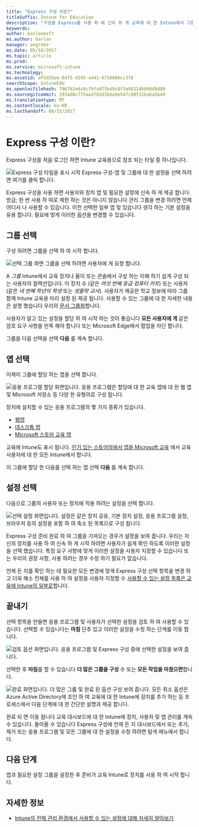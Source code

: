 ```yaml
---
title: "Express 구성 이란?"
titleSuffix: Intune for Education
description: "구성을 Express를 사용 하 여 신속 하 게 교육에 대 한 Intune에서 그룹을 설정 합니다."
keywords: 
author: barlanmsft
ms.author: barlan
manager: angrobe
ms.date: 05/10/2017
ms.topic: article
ms.prod: 
ms.service: microsoft-intune
ms.technology: 
ms.assetid: af5d35ee-84f5-4245-a441-671600bcc376
searchScope: IntuneEDU
ms.openlocfilehash: 796782e6c0cf9fa975bd9c8f3a94314bb00d8d89
ms.sourcegitcommit: 293ad8c775aa37b5d3b6a9e547c80f31ba6a5bdd
ms.translationtype: MT
ms.contentlocale: ko-KR
ms.lasthandoff: 08/15/2017
---
```

# <a name="what-is-express-configuration"></a>Express 구성 이란?

Express 구성을 처음 로그인 하면 Intune 교육용으로 참조 되는 타일 중 하나입니다.

  ![Express 구성 타일을 표시 시작 Express 구성-앱 및 그룹에 대 한 설정을 선택 하려면 여기를 클릭 합니다.](./media/express-config-001-launch-tile.png)

Express 구성을 사용 하면 사용자와 장치 앱 및 필요한 설정에 신속 하 게 제공 합니다. 방금; 한 번 사용 하 여로 제한 하는 것은 아니지 않습니다 관리 그룹을 변경 하려면 언제 어디서 나 사용할 수 있습니다. 이전 선택한 일부 앱 및 있습니다 생각 하는 기본 설정을 유용 합니다. 필요에 맞게 이러한 옵션을 변경할 수 있습니다.

## <a name="choose-a-group"></a>그룹 선택

구성 하려면 그룹을 선택 하 여 시작 합니다.

  ![선택 그룹 화면 그룹을 선택 하려면 사용자에 게 요청 합니다.](./media/express-config-004-choose-group.png)

A _그룹_ Intune에서 교육 장치나 율이 또는 콘솔에서 구성 하는 이해 하기 쉽게 구성 되는 사용자의 컬렉션입니다. 이 장치 수 (같은 _여섯 번째 등급 컴퓨터 카트_) 또는 사용자 (같은 _네 번째 학년의 학생_ 또는 _생물학 교사_). 사용자가 제공한 학교 정보에 따라 그룹 함께 Intune 교육용 미리 설정 된 제공 됩니다. 사용할 수 있는 그룹에 대 한 자세한 내용은 설명 했습니다 우리의 [문서 그룹화](what-are-groups.md)합니다.

사용자가 알고 있는 설정을 할당 하 여 시작 하는 것이 좋습니다 **모든 사용자에 게** 같은 암호 요구 사항을 만족 해야 합니다 또는 Microsoft Edge에서 팝업을 차단 합니다.

그룹을 다음 선택을 선택 **다음** 를 계속 합니다.

## <a name="choose-apps"></a>앱 선택

이제이 그룹에 할당 하는 앱을 선택 합니다.

  ![응용 프로그램 할당 화면입니다. 응용 프로그램은 할당에 대 한 교육 앱에 대 한 웹 앱 및 Microsoft 저장소 등 다양 한 유형의로 구성 됩니다.](./media/express-config-005-choose-apps.png)

장치에 설치할 수 있는 응용 프로그램의 몇 가지 종류가 있습니다.

* [웹앱](how-to-add-apps.md#add-web-apps)
* [데스크톱 앱](how-to-add-apps.md#add-desktop-apps)
* [Microsoft 스토어 교육 앱](acquire-store-apps.md)

교육에 Intune도 표시 됩니다. [인기 있는 스토어의에서 앱을 Microsoft 교육](how-to-add-apps.md#add-popular-apps) 에서 교육 사용자에 대 한 모든 Intune에서 합니다.

이 그룹에 할당 한 다음를 선택 하는 앱 선택 **다음** 를 계속 합니다.

## <a name="choose-settings"></a>설정 선택

다음으로 그룹의 사용자 또는 장치에 적용 하려는 설정을 선택 합니다.

  ![선택 설정 화면입니다. 설정은 같은 장치 공유, 기본 장치 설정, 응용 프로그램 설정, 브라우저 등의 설정을 포함 하 여 축소 된 목록으로 구성 됩니다.](./media/express-config-006-choose-settings.png)

Express 구성 준비 완료 하 여 그룹을 가져오는 경우가 설정을 보여 줍니다. 우리는 자신의 장치를 사용 하 여 신속 하 게 시작 하려면 사용자가 쉽게 확인 하도록 이러한 설정을 선택 했습니다. 특정 요구 사항에 맞게 이러한 설정을 사용자 지정할 수 있습니다 또는 우리의 권장 사항, 사용 하려는 경우 수정 하기 필요가 없습니다.

언제 든 지를 확인 하는 데 필요한 모든 변경에 맞게 Express 구성 선택 항목을 변경 하 고 더욱 해소 전체를 사용 하 여 설정을 사용자 지정할 수 [사용할 수 있는 설정 목록은 교육에 Intune의 일부로](available-settings.md)합니다.

## <a name="finish-up"></a>끝내기

선택 항목을 만들면 응용 프로그램 및 사용자가 선택한 설정을 검토 하 여 사용할 수 있습니다. 선택할 수 있습니다는 **마침** 단추 있고 이러한 설정을 수정 하는 단계를 이동 합니다.

  ![검토 옵션 화면입니다. 응용 프로그램 및 Express 구성 중에 선택한 설정을 보여 줍니다.](./media/express-config-007-save-changes.png)

선택한 후 **마침**를 할 수 있습니다 **더 많은 그룹을 구성** 수 또는 **모든 작업을 마쳤으면**합니다.

  ![완료 화면입니다. 더 많은 그룹 및 완료 된 옵션 구성 보여 줍니다. 모든 취소 옵션은 Azure Active Directory에 조인 하 여 교육에 대 한 Intune에 장치를 추가 하는 등 프로세스에서 다음 단계에 대 한 간단한 설명과 제공 합니다.](./media/express-config-008-all-done.png)

완료 되 면 이동 됩니다 교육 대시보드에 대 한 Intune에 장치, 사용자 및 앱 관리를 계속 수 있습니다. 돌아올 수 있습니다 Express 구성에 언제 든 지 대시보드에서 또는 추가, 제거 또는 응용 프로그램 및 모든 그룹에 대 한 설정을 수정 하려면 탐색 메뉴에서 합니다.

## <a name="next-steps"></a>다음 단계

앱과 필요한 설정 그룹을 설정한 후 준비가 교육 Intune로 장치를 사용 하 여 시작 합니다.

## <a name="find-out-more"></a>자세한 정보
- [Intune의 전체 관리 환경에서 사용할 수 있는 설정에 대해 자세히 알아보기](https://docs.microsoft.com/intune/deploy-use/manage-settings-and-features-on-your-devices-with-microsoft-intune-policies)
